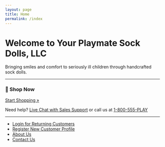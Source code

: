```yaml
---
layout: page
title: Home
permalink: /index
---
```


# Welcome to Your Playmate Sock Dolls, LLC

Bringing smiles and comfort to seriously ill children through handcrafted sock dolls.

---

### 🛒 Shop Now

[Start Shopping »](checkout)

Need help? [Live Chat with Sales Support](#) or call us at [1-800-555-PLAY](tel:1-800-555-PLAY)

---

- [Login for Returning Customers](login)
- [Register New Customer Profile](register)
- [About Us](about)
- [Contact Us](contact)
